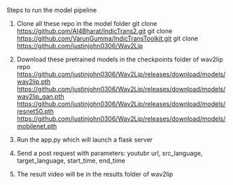 Steps to run the model pipeline

1. Clone all these repo in the model folder
git clone https://github.com/AI4Bharat/IndicTrans2.git
git clone https://github.com/VarunGumma/IndicTransToolkit.git
git clone https://github.com/justinjohn0306/Wav2Lip

2. Download these pretrained models in the checkpoints folder of wav2lip repo
https://github.com/justinjohn0306/Wav2Lip/releases/download/models/wav2lip.pth
https://github.com/justinjohn0306/Wav2Lip/releases/download/models/wav2lip_gan.pth
https://github.com/justinjohn0306/Wav2Lip/releases/download/models/resnet50.pth
https://github.com/justinjohn0306/Wav2Lip/releases/download/models/mobilenet.pth

3. Run the app.py which will launch a flask server

4. Send a post request with parameters: youtubr url, src_language, target_language, start_time, end_time

5. The result video will be in the results folder of wav2lip